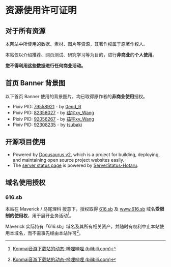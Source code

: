 # 资源使用许可证明

## 对于所有资源

本网站中所使用的数据、素材、图片等资源，其著作权属于原著作权人。

本站仅以介绍推荐、网页测试、研究学习等为目的，进行**非商业**的**个人使用**。

**您不得利用这些数据进行任何商业活动。**

## 首页 Banner 背景图

以下首页 Banner 使用的背景图片，均已取得原作者的**非商业使用**授权。

- Pixiv PID: [79558921](https://www.pixiv.net/artworks/79558921) - by [0end_R](https://www.pixiv.net/users/39099818)
- Pixiv PID: [82358027](https://www.pixiv.net/artworks/82358027) - by [苮宇xy_Wang](https://www.pixiv.net/users/30486172)
- Pixiv PID: [92056267](https://www.pixiv.net/artworks/92056267) - by [苮宇xy_Wang](https://www.pixiv.net/users/30486172)
- Pixiv PID: [92308235](https://www.pixiv.net/artworks/92308235) - by [tsubaki](https://www.pixiv.net/users/7879226)

## 开源项目使用

- Powered by [Docusaurus v2](https://github.com/facebook/docusaurus), which is a project for building, deploying, and maintaining open source project websites easily.
- The [server status page](https://status.lowi.ro/status/) is powered by [ServerStatus-Hotaru](https://github.com/cokemine/ServerStatus-Hotaru).

## 域名使用授权

### 616.sb

本站在 Maverick / 马尾理科 授意下，授权取得 [616.sb](https://616.sb) 及 www.616.sb 域名**受限制的使用权**，用于展开业务活动[^1]。

Maverick 实际持有「616.sb」域名及其所有相关资产，并随时有权利中止本站使用本域名，而不需事先经由本站许可[^2]。

[^1]: [Konmai音游下载站的动态-哔哩哔哩 (bilibili.com)](https://t.bilibili.com/590635346978932941)
[^2]: [Konmai音游下载站的动态-哔哩哔哩 (bilibili.com)](https://t.bilibili.com/599686668433319819)

